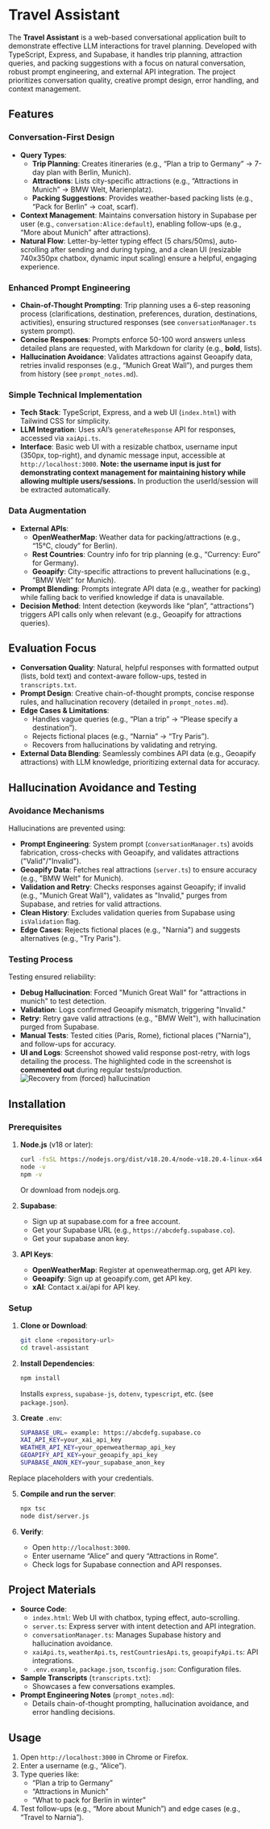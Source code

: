 # Travel Assistant

The **Travel Assistant** is a web-based conversational application built to demonstrate effective LLM interactions for travel planning. Developed with TypeScript, Express, and Supabase, it handles trip planning, attraction queries, and packing suggestions with a focus on natural conversation, robust prompt engineering, and external API integration. The project prioritizes conversation quality, creative prompt design, error handling, and context management.

## Features

### Conversation-First Design

- **Query Types**:
  - **Trip Planning**: Creates itineraries (e.g., “Plan a trip to Germany” → 7-day plan with Berlin, Munich).
  - **Attractions**: Lists city-specific attractions (e.g., “Attractions in Munich” → BMW Welt, Marienplatz).
  - **Packing Suggestions**: Provides weather-based packing lists (e.g., “Pack for Berlin” → coat, scarf).
- **Context Management**: Maintains conversation history in Supabase per user (e.g., `conversation:Alice:default`), enabling follow-ups (e.g., “More about Munich” after attractions).
- **Natural Flow**: Letter-by-letter typing effect (5 chars/50ms), auto-scrolling after sending and during typing, and a clean UI (resizable 740x350px chatbox, dynamic input scaling) ensure a helpful, engaging experience.

### Enhanced Prompt Engineering

- **Chain-of-Thought Prompting**: Trip planning uses a 6-step reasoning process (clarifications, destination, preferences, duration, destinations, activities), ensuring structured responses (see `conversationManager.ts` system prompt).
- **Concise Responses**: Prompts enforce 50-100 word answers unless detailed plans are requested, with Markdown for clarity (e.g., **bold**, lists).
- **Hallucination Avoidance**: Validates attractions against Geoapify data, retries invalid responses (e.g., “Munich Great Wall”), and purges them from history (see `prompt_notes.md`).

### Simple Technical Implementation

- **Tech Stack**: TypeScript, Express, and a web UI (`index.html`) with Tailwind CSS for simplicity.
- **LLM Integration**: Uses xAI’s `generateResponse` API for responses, accessed via `xaiApi.ts`.
- **Interface**: Basic web UI with a resizable chatbox, username input (350px, top-right), and dynamic message input, accessible at `http://localhost:3000`. **Note: the username input is just for demonstrating context management for maintaining history while allowing multiple users/sessions.** In production the userId/session will be extracted automatically.

### Data Augmentation

- **External APIs**:
  - **OpenWeatherMap**: Weather data for packing/attractions (e.g., “15°C, cloudy” for Berlin).
  - **Rest Countries**: Country info for trip planning (e.g., “Currency: Euro” for Germany).
  - **Geoapify**: City-specific attractions to prevent hallucinations (e.g., “BMW Welt” for Munich).
- **Prompt Blending**: Prompts integrate API data (e.g., weather for packing) while falling back to verified knowledge if data is unavailable.
- **Decision Method**: Intent detection (keywords like “plan”, “attractions”) triggers API calls only when relevant (e.g., Geoapify for attractions queries).

## Evaluation Focus

- **Conversation Quality**: Natural, helpful responses with formatted output (lists, bold text) and context-aware follow-ups, tested in `transcripts.txt`.
- **Prompt Design**: Creative chain-of-thought prompts, concise response rules, and hallucination recovery (detailed in `prompt_notes.md`).
- **Edge Cases & Limitations**:
  - Handles vague queries (e.g., “Plan a trip” → “Please specify a destination”).
  - Rejects fictional places (e.g., “Narnia” → “Try Paris”).
  - Recovers from hallucinations by validating and retrying.
- **External Data Blending**: Seamlessly combines API data (e.g., Geoapify attractions) with LLM knowledge, prioritizing external data for accuracy.

## Hallucination Avoidance and Testing

### Avoidance Mechanisms
Hallucinations are prevented using:
- **Prompt Engineering**: System prompt (`conversationManager.ts`) avoids fabrication, cross-checks with Geoapify, and validates attractions ("Valid"/"Invalid").
- **Geoapify Data**: Fetches real attractions (`server.ts`) to ensure accuracy (e.g., "BMW Welt" for Munich).
- **Validation and Retry**: Checks responses against Geoapify; if invalid (e.g., "Munich Great Wall"), validates as "Invalid," purges from Supabase, and retries for valid attractions.
- **Clean History**: Excludes validation queries from Supabase using `isValidation` flag.
- **Edge Cases**: Rejects fictional places (e.g., "Narnia") and suggests alternatives (e.g., "Try Paris").

### Testing Process
Testing ensured reliability:
- **Debug Hallucination**: Forced "Munich Great Wall" for "attractions in munich" to test detection.
- **Validation**: Logs confirmed Geoapify mismatch, triggering "Invalid."
- **Retry**: Retry gave valid attractions (e.g., "BMW Welt"), with hallucination purged from Supabase.
- **Manual Tests**: Tested cities (Paris, Rome), fictional places ("Narnia"), and follow-ups for accuracy.
- **UI and Logs**: Screenshot showed valid response post-retry, with logs detailing the process. The highlighted code in the screenshot is **commented out** during regular tests/production.
![Recovery from (forced) hallucination](public/screenshots/hallucination.PNG)

## Installation

### Prerequisites

1. **Node.js** (v18 or later):

   ```bash
   curl -fsSL https://nodejs.org/dist/v18.20.4/node-v18.20.4-linux-x64.tar.xz | tar -xJ -C /usr/local --strip-components=1
   node -v
   npm -v
   ```

   Or download from nodejs.org.

2. **Supabase**:

   - Sign up at supabase.com for a free account.
   - Get your Supabase URL (e.g., `https://abcdefg.supabase.co`).
   - Get your supabase anon key.

3. **API Keys**:

   - **OpenWeatherMap**: Register at openweathermap.org, get API key.
   - **Geoapify**: Sign up at geoapify.com, get API key.
   - **xAI**: Contact x.ai/api for API key.

### Setup

1. **Clone or Download**:

   ```bash
   git clone <repository-url>
   cd travel-assistant
   ```

2. **Install Dependencies**:

   ```bash
   npm install
   ```

   Installs `express`, `supabase-js`, `dotenv`, `typescript`, etc. (see `package.json`).

3. **Create** `.env`:

   ```bash
   SUPABASE_URL= example: https://abcdefg.supabase.co
   XAI_API_KEY=your_xai_api_key
   WEATHER_API_KEY=your_openweathermap_api_key
   GEOAPIFY_API_KEY=your_geoapify_api_key
   SUPABASE_ANON_KEY=your_supabase_anon_key
   
   ```

Replace placeholders with your credentials.

5. **Compile and run the server**:

   ```bash
   npx tsc
   node dist/server.js
   ```

6. **Verify**:

   - Open `http://localhost:3000`.
   - Enter username “Alice” and query “Attractions in Rome”.
   - Check logs for Supabase connection and API responses.

## Project Materials

- **Source Code**:
  - `index.html`: Web UI with chatbox, typing effect, auto-scrolling.
  - `server.ts`: Express server with intent detection and API integration.
  - `conversationManager.ts`: Manages Supabase history and hallucination avoidance.
  - `xaiApi.ts`, `weatherApi.ts`, `restCountriesApi.ts`, `geoapifyApi.ts`: API integrations.
  - `.env.example`, `package.json`, `tsconfig.json`: Configuration files.
- **Sample Transcripts** (`transcripts.txt`):
  - Showcases a few conversations examples.
- **Prompt Engineering Notes** (`prompt_notes.md`):
  - Details chain-of-thought prompting, hallucination avoidance, and error handling decisions.

## Usage

1. Open `http://localhost:3000` in Chrome or Firefox.
2. Enter a username (e.g., “Alice”).
3. Type queries like:
   - “Plan a trip to Germany”
   - “Attractions in Munich”
   - “What to pack for Berlin in winter”
4. Test follow-ups (e.g., “More about Munich”) and edge cases (e.g., “Travel to Narnia”).

## 